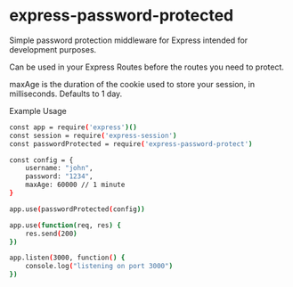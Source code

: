 # express-password-protected

Simple password protection middleware for Express intended for development purposes.

Can be used in your Express Routes before the routes you need to protect.

maxAge is the duration of the cookie used to store your session, in milliseconds. Defaults to 1 day.

Example Usage

```sh
const app = require('express')()
const session = require('express-session')
const passwordProtected = require('express-password-protect')

const config = {
	username: "john",
	password: "1234",
	maxAge: 60000 // 1 minute
}

app.use(passwordProtected(config))

app.use(function(req, res) {
	res.send(200)
})

app.listen(3000, function() {
	console.log("listening on port 3000")
})
```